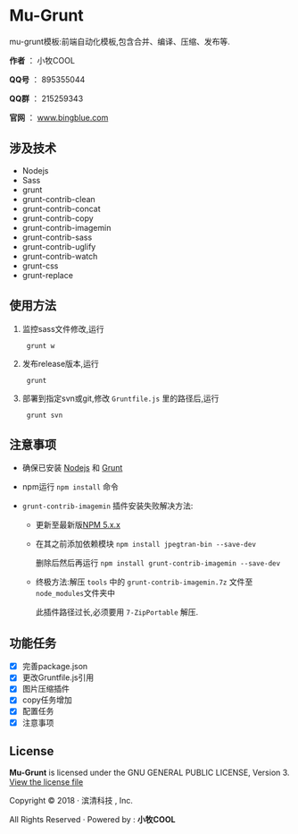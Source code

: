# Mu-Grunt
mu-grunt模板:前端自动化模板,包含合并、编译、压缩、发布等.

**作者** ： 小牧COOL

**QQ号** ： 895355044

**QQ群** ： 215259343

**官网** ： www.bingblue.com

## 涉及技术

- Nodejs
- Sass
- grunt
- grunt-contrib-clean
- grunt-contrib-concat
- grunt-contrib-copy
- grunt-contrib-imagemin
- grunt-contrib-sass
- grunt-contrib-uglify
- grunt-contrib-watch
- grunt-css
- grunt-replace

## 使用方法

1. 监控sass文件修改,运行

        grunt w

2. 发布release版本,运行

        grunt

3. 部署到指定svn或git,修改 `Gruntfile.js` 里的路径后,运行

        grunt svn


## 注意事项

- 确保已安装 [Nodejs](https://github.com/bingblue/group/wiki/1.-%E7%AC%AC%E4%B8%80%E7%AB%A0%EF%BC%9A%E6%90%AD%E5%BB%BA%E7%8E%AF%E5%A2%83#%E5%AE%89%E8%A3%85-nodejs) 和 [Grunt](https://github.com/bingblue/group/wiki/3.-%E7%AC%AC%E4%B8%89%E7%AB%A0%EF%BC%9A%E5%85%B6%E4%BB%96%E6%8A%80%E6%9C%AF%E4%BB%8B%E7%BB%8D#grunt)

- npm运行 `npm install` 命令

- `grunt-contrib-imagemin` 插件安装失败解决方法:

    - 更新至最新版[NPM 5.x.x](https://github.com/npm/npm)

    - 在其之前添加依赖模块 `npm install jpegtran-bin --save-dev`

      删除后然后再运行 `npm install grunt-contrib-imagemin --save-dev`

    - 终极方法:解压 `tools` 中的 `grunt-contrib-imagemin.7z` 文件至 `node_modules`文件夹中

      此插件路径过长,必须要用 `7-ZipPortable` 解压.

## 功能任务

- [X] 完善package.json
- [X] 更改Gruntfile.js引用
- [X] 图片压缩插件
- [X] copy任务增加
- [X] 配置任务
- [X] 注意事项

## License

**Mu-Grunt** is licensed under the GNU GENERAL PUBLIC LICENSE, Version 3. [View the license file](https://github.com/xiaomucool/mu-templates/blob/master/LICENSE)

Copyright © 2018 · 滨清科技 , Inc. 

All Rights Reserved · Powered by : **小牧COOL**

